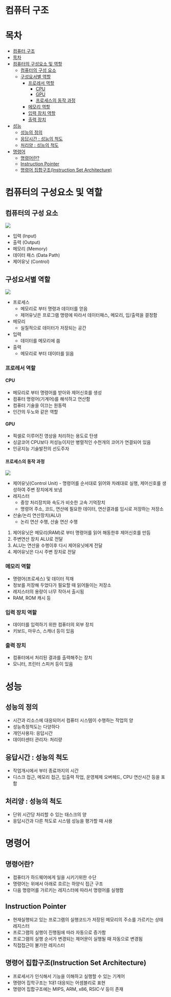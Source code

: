 # 컴퓨터 구조

# 목차
- [컴퓨터 구조](#%EC%BB%B4%ED%93%A8%ED%84%B0-%EA%B5%AC%EC%A1%B0)
- [목차](#%EB%AA%A9%EC%B0%A8)
- [컴퓨터의 구성요소 및 역할](#%EC%BB%B4%ED%93%A8%ED%84%B0%EC%9D%98-%EA%B5%AC%EC%84%B1%EC%9A%94%EC%86%8C-%EB%B0%8F-%EC%97%AD%ED%95%A0)
  - [컴퓨터의 구성 요소](#%EC%BB%B4%ED%93%A8%ED%84%B0%EC%9D%98-%EA%B5%AC%EC%84%B1-%EC%9A%94%EC%86%8C)
  - [구성요서별 역할](#%EA%B5%AC%EC%84%B1%EC%9A%94%EC%84%9C%EB%B3%84-%EC%97%AD%ED%95%A0)
    - [프로레서 역할](#%ED%94%84%EB%A1%9C%EB%A0%88%EC%84%9C-%EC%97%AD%ED%95%A0)
      - [CPU](#cpu)
      - [GPU](#gpu)
      - [프로세스의 동작 과정](#%ED%94%84%EB%A1%9C%EC%84%B8%EC%8A%A4%EC%9D%98-%EB%8F%99%EC%9E%91-%EA%B3%BC%EC%A0%95)
    - [메모리 역할](#%EB%A9%94%EB%AA%A8%EB%A6%AC-%EC%97%AD%ED%95%A0)
    - [입력 장치 역할](#%EC%9E%85%EB%A0%A5-%EC%9E%A5%EC%B9%98-%EC%97%AD%ED%95%A0)
    - [출력 장치](#%EC%B6%9C%EB%A0%A5-%EC%9E%A5%EC%B9%98)
- [성능](#%EC%84%B1%EB%8A%A5)
  - [성능의 정의](#%EC%84%B1%EB%8A%A5%EC%9D%98-%EC%A0%95%EC%9D%98)
  - [응답시간 : 성능의 척도](#%EC%9D%91%EB%8B%B5%EC%8B%9C%EA%B0%84--%EC%84%B1%EB%8A%A5%EC%9D%98-%EC%B2%99%EB%8F%84)
  - [처리양 : 성능의 척도](#%EC%B2%98%EB%A6%AC%EC%96%91--%EC%84%B1%EB%8A%A5%EC%9D%98-%EC%B2%99%EB%8F%84)
- [명령어](#%EB%AA%85%EB%A0%B9%EC%96%B4)
  - [명령어란?](#%EB%AA%85%EB%A0%B9%EC%96%B4%EB%9E%80)
  - [Instruction Pointer](#instruction-pointer)
  - [명령어 집합구조(Instruction Set Architecture)](#%EB%AA%85%EB%A0%B9%EC%96%B4-%EC%A7%91%ED%95%A9%EA%B5%AC%EC%A1%B0instruction-set-architecture)


# 컴퓨터의 구성요소 및 역할

## 컴퓨터의 구성 요소

![](/draw/ca-com.png)

* 입력 (Input)
* 출력 (Output)
* 메모리 (Memory)
* 데이터 패스 (Data Path)
* 제어유닛 (Control)


## 구성요서별 역할
![](/draw/cs-computer.png)

* 프로세스
  * 메모리로 부터 명령과 데이터를 얻음
  * 제어유닛은 프로그램 명령에 따라서 데이터패스, 메모리, 입/출력을 결정함
* 메모리
  * 실질적으로 데이터가 저장되는 공간
* 입력
  * 데이터를 메모리에 씀
* 출력
  * 메모리로 부터 데이터를 읽음


### 프로레서 역할
#### CPU
* 메모리로 부터 명령어를 받아와 제어신호를 생성
* 컴퓨터 명령어(기계어)를 해석하고 연산함
* 컴퓨터 기술을 이끄는 원동력
* 인간의 두노와 같은 역할

#### GPU
* 픽셀로 이루어진 영상을 처리하는 용도로 탄생
* 싱글코어 CPU보다 저성능이지만 병렬적인 수천개의 코어가 연결되어 있음
* 인공지능 기술발전의 선도주자

#### 프로세스의 동작 과정

![](/draw/cu-alu.png)

* 제어유닛(Control Unit) - 명령어를 순서대로 읽어와 차례대로 실행, 제어신호를 생성하여 주변 장치에게 보냄
* 레지스터
  * 중앙 처리장치와 속도가 비슷한 고속 기억장치
  * 명령어 주소, 코드, 연산에 필요한 데이터, 연산결과를 임시로 저장하는 저장소
* 산술/논리 연산장치(ALU)
  * 논리 연산 수행, 산술 연산 수행

1. 제어유닛은 메모리(RAM)로 부터 명령어를 읽어 해동한후 제어신호를 만듬
2. 주변연산 장치 ALU로 전달
3. ALU는 연산을 수행이후 다시 제어유닛에게 전달
4. 제어유닛은 다시 주변 장치로 전달

### 메모리 역할
* 명령어(프로세스) 및 데이터 적재
* 정보를 저장해 두었다가 필요할 때 읽어들이는 저장소
* 레지스터의 용량이 너무 작아서 출시됨
* RAM, ROM 캐시 등


### 입력 장치 역할
* 데이터를 입력하기 위한 컴퓨터의 외부 장치
* 키보드, 마우스, 스캐너 등이 있음

### 출력 장치
* 컴퓨터에서 처리된 결과를 출력해주는 장치
* 모니터, 프린터 스피커 등이 있음


# 성능

## 성능의 정의
* 시간과 리소스에 대응되어서 컴퓨터 시스템이 수행하는 작업의 양
* 성능측정척도는 다양하다
* 개인사용자: 응답시간
* 데이터센터 관리자: 처리량

## 응답시간 : 성능의 척도
* 작업개시에서 부터 종료까지의 시간
* 디스크 접근, 메모리 접근, 입출력 작업, 운영체제 오버헤드, CPU 연산시간 등을 포함

## 처리양 : 성능의 척도
* 단위 시간당 처리할 수 있는 태스크의 양
* 응답시간과 다른 척도로 시스템 성능을 평가할 때 사용

# 명령어

## 명령어란?
* 컴퓨터가 하드웨어에게 일을 시키기위한 수단
* 명령어는 위에서 아래로 흐르는 하양식 접근 구조
* 다음 명령어를 가르키는 레지스터에 따라서 명령어를 실행함


## Instruction Pointer
* 현재실행되고 있는 프로그램의 실행코드가 저장된 메모리의 주소를 가르키는 상태 레지스터
* 프로그램의 실행이 진행됨에 따라 자동으로 증가함
* 프로그램의 실행 순서가 변경되는 제어문이 실행될 때 자동으로 변경됨
* 직접접근이 불가한 레지스터

## 명령어 집합구조(Instruction Set Architecture)
* 프로세서가 인식해서 기능을 이해하고 실행할 수 있는 기계어
* 명령어 집학구조는 1대1 대응되는 어셈블리로 표현
* 명령어 집합구조에는 MIPS, ARM, x86, RSIC-V 등이 존재